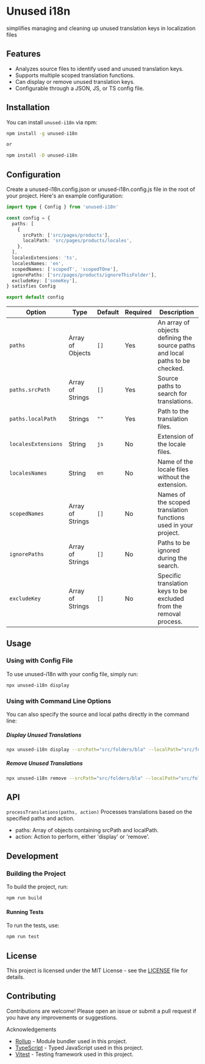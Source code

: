 # Unused i18n

simplifies managing and cleaning up unused translation keys in localization files

## Features

- Analyzes source files to identify used and unused translation keys.
- Supports multiple scoped translation functions.
- Can display or remove unused translation keys.
- Configurable through a JSON, JS, or TS config file.

## Installation

You can install `unused-i18n` via npm:

```sh
npm install -g unused-i18n

or

npm install -D unused-i18n
```

## Configuration

Create a unused-i18n.config.json or unused-i18n.config.js file in the root of your project. Here's an example configuration:

```ts
import type { Config } from 'unused-i18n'

const config = {
  paths: [
    {
      srcPath: ['src/pages/products'],
      localPath: 'src/pages/products/locales',
    },
  ],
  localesExtensions: 'ts',
  localesNames: 'en',
  scopedNames: ['scopedT', 'scopedTOne'],
  ignorePaths: ['src/pages/products/ignoreThisFolder'],
  excludeKey: ['someKey'],
} satisfies Config

export default config
```

| Option              | Type             | Default | Required | Description                                                                  |
| ------------------- | ---------------- | ------- | -------- | ---------------------------------------------------------------------------- |
| `paths`             | Array of Objects | `[]`    | Yes      | An array of objects defining the source paths and local paths to be checked. |
| `paths.srcPath`     | Array of Strings | `[]`    | Yes      | Source paths to search for translations.                                     |
| `paths.localPath`   | Strings          | `""`    | Yes      | Path to the translation files.                                               |
| `localesExtensions` | String           | `js`    | No       | Extension of the locale files.                                               |
| `localesNames`      | String           | `en`    | No       | Name of the locale files without the extension.                              |
| `scopedNames`       | Array of Strings | `[]`    | No       | Names of the scoped translation functions used in your project.              |
| `ignorePaths`       | Array of Strings | `[]`    | No       | Paths to be ignored during the search.                                       |
| `excludeKey`        | Array of Strings | `[]`    | No       | Specific translation keys to be excluded from the removal process.           |

## Usage

### Using with Config File

To use unused-i18n with your config file, simply run:

```sh
npx unused-i18n display
```

### Using with Command Line Options

You can also specify the source and local paths directly in the command line:

##### Display Unused Translations

```sh
npx unused-i18n display --srcPath="src/folders/bla" --localPath="src/folders/bla/locales"
```

##### Remove Unused Translations

```sh
npx unused-i18n remove --srcPath="src/folders/bla" --localPath="src/folders/bla/locales"
```

## API

`processTranslations(paths, action)`
Processes translations based on the specified paths and action.

- paths: Array of objects containing srcPath and localPath.
- action: Action to perform, either 'display' or 'remove'.

## Development

### Building the Project

To build the project, run:

```sh
npm run build
```

#### Running Tests

To run the tests, use:

```sh
npm run test
```

## License

This project is licensed under the MIT License - see the [LICENSE](https://github.com/Lawndlwd/unused-i18n/blob/HEAD/LICENSE) file for details.

## Contributing

Contributions are welcome! Please open an issue or submit a pull request if you have any improvements or suggestions.

Acknowledgements

- [Rollup](https://rollupjs.org/) - Module bundler used in this project.
- [TypeScript](https://www.typescriptlang.org/) - Typed JavaScript used in this project.
- [Vitest](https://vitest.dev/guide/cli) - Testing framework used in this project.
